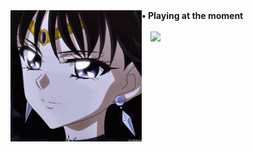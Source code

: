 <img align="left" src="gif.gif" widht="210" height="210">
<b>• Playing at the moment</b>

<code>
  
  <img src="https://img.ibxk.com.br/2019/07/26/26171514413327.jpg" widht="25" height="25">
  </code>


